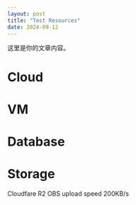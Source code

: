 ```yaml
---
layout: post
title: "Test Resources"
date: 2024-09-12
---
```


这里是你的文章内容。

# Cloud #

# VM

# Database

# Storage
  Cloudfare R2 OBS upload speed 200KB/s
